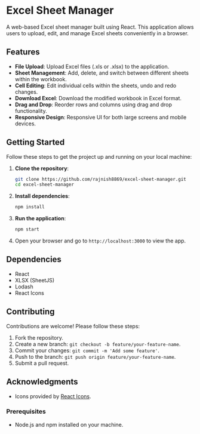 # Excel Sheet Manager

A web-based Excel sheet manager built using React. This application allows users to upload, edit, and manage Excel sheets conveniently in a browser.

## Features

- **File Upload**: Upload Excel files (.xls or .xlsx) to the application.
- **Sheet Management**: Add, delete, and switch between different sheets within the workbook.
- **Cell Editing**: Edit individual cells within the sheets, undo and redo changes.
- **Download Excel**: Download the modified workbook in Excel format.
- **Drag and Drop**: Reorder rows and columns using drag and drop functionality.
- **Responsive Design**: Responsive UI for both large screens and mobile devices.

## Getting Started

Follow these steps to get the project up and running on your local machine:

1. **Clone the repository**:

   ```bash
   git clone https://github.com/rajnish8869/excel-sheet-manager.git
   cd excel-sheet-manager
   ```

2. **Install dependencies**:

   ```bash
   npm install
   ```

3. **Run the application**:

   ```bash
   npm start
   ```

4. Open your browser and go to `http://localhost:3000` to view the app.

## Dependencies

- React
- XLSX (SheetJS)
- Lodash
- React Icons

## Contributing

Contributions are welcome! Please follow these steps:

1. Fork the repository.
2. Create a new branch: `git checkout -b feature/your-feature-name`.
3. Commit your changes: `git commit -m 'Add some feature'`.
4. Push to the branch: `git push origin feature/your-feature-name`.
5. Submit a pull request.

## Acknowledgments

- Icons provided by [React Icons](https://react-icons.github.io/react-icons/).

### Prerequisites

- Node.js and npm installed on your machine.
